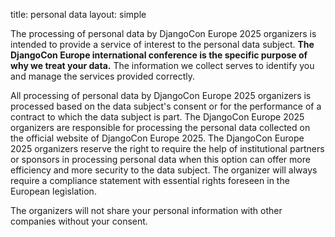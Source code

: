 title: personal data
layout: simple

The processing of personal data by DjangoCon Europe 2025 organizers is intended to provide a service of interest to the personal data subject. **The DjangoCon Europe international conference is the specific purpose of why we treat your data.** The information we collect serves to identify you and manage the services provided correctly.

All processing of personal data by DjangoCon Europe 2025 organizers is processed based on the data subject's consent or for the performance of a contract to which the data subject is part. The DjangoCon Europe 2025 organizers are responsible for processing the personal data collected on the official website of DjangoCon Europe 2025. The DjangoCon Europe 2025 organizers reserve the right to require the help of institutional partners or sponsors in processing personal data when this option can offer more efficiency and more security to the data subject. The organizer will always require a compliance statement with essential rights foreseen in the European legislation.

The organizers will not share your personal information with other companies without your consent.
